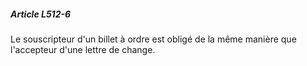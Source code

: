##### Article L512-6

Le souscripteur d'un billet à ordre est obligé de la même manière que l'accepteur d'une lettre de change.

